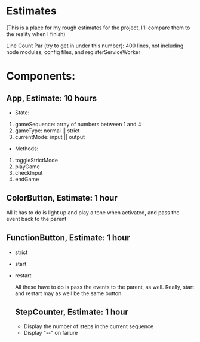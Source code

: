 # Estimates

(This is a place for my rough estimates for the project, I'll compare them to the reality when I finish)

Line Count Par  (try to get in under this number): 400 lines, not including node modules, config files, and registerServiceWorker
# Components:

## App, Estimate: 10 hours
- State:
1. gameSequence: array of numbers between 1 and 4
2. gameType: normal || strict
3. currentMode: input || output

- Methods:
1. toggleStrictMode
2. playGame
3. checkInput
4. endGame

## ColorButton, Estimate: 1 hour

  All it has to do is light up and play a tone when activated, and pass the event back to the parent

## FunctionButton, Estimate: 1 hour
- strict
- start
- restart

  All these have to do is pass the events to the parent, as well. Really, start and restart may as well be the same button.

  ## StepCounter, Estimate: 1 hour
  - Display the number of steps in the current sequence
  - Display "--" on failure